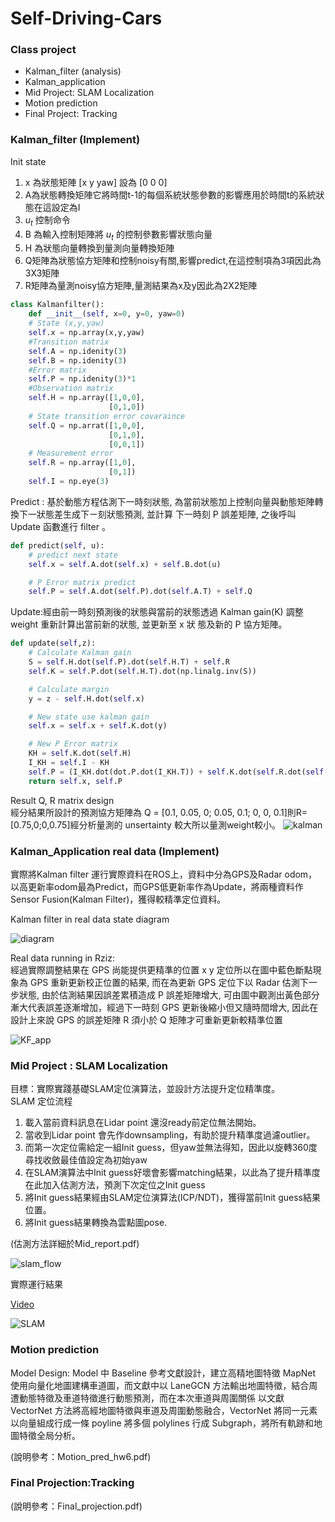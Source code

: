 # Self-Driving-Cars
### Class project
* Kalman_filter (analysis)
* Kalman_application
* Mid Project: SLAM Localization
* Motion prediction
* Final Project: Tracking

### Kalman_filter (Implement)

Init state

1. x 為狀態矩陣 [x y yaw] 設為 [0 0 0]
2. A為狀態轉換矩陣它將時間t-1的每個系統狀態參數的影響應用於時間t的系統狀態在這設定為I
3. $u_t$ 控制命令
4. B 為輸入控制矩陣將 $u_t$ 的控制參數影響狀態向量
5. H 為狀態向量轉換到量測向量轉換矩陣
6. Q矩陣為狀態協方矩陣和控制noisy有關,影響predict,在這控制項為3項因此為3X3矩陣
7. R矩陣為量測noisy協方矩陣,量測結果為x及y因此為2X2矩陣

```python
class Kalmanfilter():
    def __init__(self, x=0, y=0, yaw=0)
    # State (x,y,yaw)
    self.x = np.array(x,y,yaw)
    #Transition matrix
    self.A = np.idenity(3)
    self.B = np.idenity(3)
    #Error matrix
    self.P = np.idenity(3)*1
    #Observation matrix
    self.H = np.array([1,0,0],
                      [0,1,0])
    # State transition error covaraince
    self.Q = np.arrat([1,0,0],
                      [0,1,0],
                      [0,0,1])
    # Measurement error
    self.R = np.array([1,0],
                      [0,1])
    self.I = np.eye(3)
```

Predict : 基於動態方程估測下一時刻狀態, 為當前狀態加上控制向量與動態矩陣轉換下一狀態差生成下ㄧ刻狀態預測, 並計算 下一時刻 P 誤差矩陣, 之後呼叫 Update 函數進行 filter 。


```python
def predict(self, u):
    # predict next state
    self.x = self.A.dot(self.x) + self.B.dot(u)

    # P Error matrix predict
    self.P = self.A.dot(self.P).dot(self.A.T) + self.Q
```

Update:經由前一時刻預測後的狀態與當前的狀態透過 Kalman gain(K) 調整 weight 重新計算出當前新的狀態, 並更新至 x 狀 態及新的 P 協方矩陣。

```python
def update(self,z):
    # Calculate Kalman gain
    S = self.H.dot(self.P).dot(self.H.T) + self.R
    self.K = self.P.dot(self.H.T).dot(np.linalg.inv(S))

    # Calculate margin
    y = z - self.H.dot(self.x)

    # New state use kalman gain
    self.x = self.x + self.K.dot(y)

    # New P Error matrix
    KH = self.K.dot(self.H)
    I_KH = self.I - KH
    self.P = (I_KH.dot(dot.P.dot(I_KH.T)) + self.K.dot(self.R.dot(self.K.T)))
    return self.x, self.P
 ```

Result Q, R matrix design  
經分結果所設計的預測協方矩陣為 Q = [0.1, 0.05, 0; 0.05, 0.1; 0, 0, 0.1]則R=[0.75,0;0,0.75]經分析量測的 unsertainty 較大所以量測weight較小。
![kalman](./Kalman_filter/latex/Figure_1.png)


### Kalman_Application real data (Implement)

實際將Kalman filter 運行實際資料在ROS上，資料中分為GPS及Radar odom，以高更新率odom最為Predict，而GPS低更新率作為Update，將兩種資料作Sensor Fusion(Kalman Filter)，獲得較精準定位資料。

Kalman filter in real data state diagram

![diagram](./KF_Application/latex/state.png) 

Real data running in Rziz:  
經過實際調整結果在 GPS 尚能提供更精準的位置 x y 定位所以在圖中藍色斷點現象為 GPS 重新更新校正位置的結果, 而在為更新 GPS 定位下以 Radar 估測下一步狀態, 由於估測結果因誤差累積造成 P 誤差矩陣增大, 可由圖中觀測出黃色部分漸大代表誤差逐漸增加，經過下一時刻 GPS 更新後縮小但又隨時間增大, 因此在設計上來說 GPS 的誤差矩陣 R 須小於 Q 矩陣才可重新更新較精準位置

![KF_app](./KF_Application/latex/predict_3.png)

### Mid Project : SLAM Localization

目標：實際實踐基礎SLAM定位演算法，並設計方法提升定位精準度。  
SLAM 定位流程  
1. 載入當前資料訊息在Lidar point 還沒ready前定位無法開始。
2. 當收到Lidar point 會先作downsampling，有助於提升精準度過濾outlier。
3. 而第一次定位需給定一組Init guess，但yaw並無法得知，因此以旋轉360度尋找收斂最佳值設定為初始yaw
4. 在SLAM演算法中Init guess好壞會影響matching結果，以此為了提升精準度在此加入估測方法，預測下次定位之Init guess
5. 將Init guess結果經由SLAM定位演算法(ICP/NDT)，獲得當前Init guess結果位置。
6. 將Init guess結果轉換為雲點圖pose.

(估測方法詳細於Mid_report.pdf)


![slam_flow](./Mid_Project/latex/nuscenes.png)

實際運行結果  

[Video](https://www.youtube.com/watch?v=LX-4YiFIcFY)

![SLAM](./Mid_Project/latex/SLAM.png)

### Motion prediction
Model Design: Model 中 Baseline 參考文獻設計，建立高精地圖特徵 MapNet 使用向量化地圖建構車道圖，而文獻中以 LaneGCN 方法輸出地圖特徵，結合周遭動態特徵及車道特徵進行動態預測，而在本次車道與周圍關係 以文獻VectorNet 方法將高經地圖特徵與車道及周圍動態融合，VectorNet 將同一元素以向量組成行成一條 poyline 將多個 polylines 行成 Subgraph，將所有軌跡和地圖特徵全局分析。


(說明參考：Motion_pred_hw6.pdf)

### Final Projection:Tracking

(說明參考：Final_projection.pdf)

